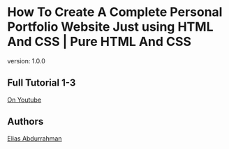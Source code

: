 # How To Create A Complete Personal Portfolio Website Just using HTML And CSS | Pure HTML And CSS

version: 1.0.0

## Full Tutorial 1-3

[On Youtube](https://youtu.be/tjkIMVHMxDs)

## Authors

[Elias Abdurrahman](https://github.com/codingWithElias)
